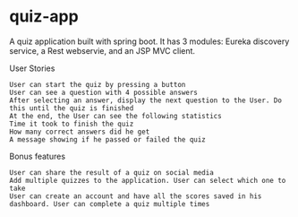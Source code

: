 # quiz-app
A quiz application built with spring boot. It has 3 modules: Eureka discovery service, a Rest webservie, and an JSP MVC client.

User Stories

    User can start the quiz by pressing a button
    User can see a question with 4 possible answers
    After selecting an answer, display the next question to the User. Do this until the quiz is finished
    At the end, the User can see the following statistics
    Time it took to finish the quiz
    How many correct answers did he get
    A message showing if he passed or failed the quiz

Bonus features

    User can share the result of a quiz on social media
    Add multiple quizzes to the application. User can select which one to take
    User can create an account and have all the scores saved in his dashboard. User can complete a quiz multiple times

